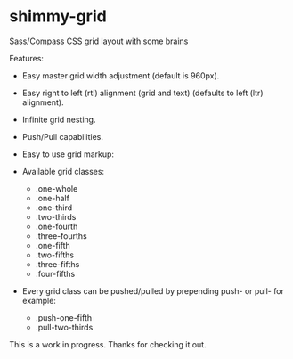shimmy-grid
===========

Sass/Compass CSS grid layout with some brains

Features:

* Easy master grid width adjustment (default is 960px).
* Easy right to left (rtl) alignment (grid and text) (defaults to left (ltr) alignment).
* Infinite grid nesting.
* Push/Pull capabilities.
* Easy to use grid markup:

	<div class="container">
		<div class="row">
			<div class="one-whole"></div>
		</div>
		<div class="row">
			<div class="one-third"></div>
			<div class="two-thirds"></div>
		</div>
	</div>

* Available grid classes:
	- .one-whole
	- .one-half
	- .one-third
	- .two-thirds
	- .one-fourth
	- .three-fourths
	- .one-fifth
	- .two-fifths
	- .three-fifths
	- .four-fifths

* Every grid class can be pushed/pulled by prepending push- or pull- for example:
	- .push-one-fifth
	- .pull-two-thirds

This is a work in progress. Thanks for checking it out.